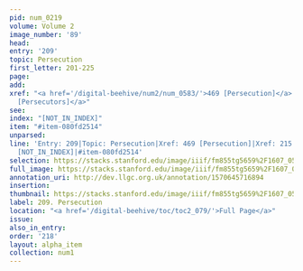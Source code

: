 ```yaml
---
pid: num_0219
volume: Volume 2
image_number: '89'
head: 
entry: '209'
topic: Persecution
first_letter: 201-225
page: 
add: 
xref: "<a href='/digital-beehive/num2/num_0583/'>469 [Persecution]</a>|<a href='/digital-beehive/num1/num_0226/'>215
  [Persecutors]</a>"
see: 
index: "[NOT_IN_INDEX]"
item: "#item-080fd2514"
unparsed: 
line: 'Entry: 209|Topic: Persecution|Xref: 469 [Persecution]|Xref: 215 [Persecutors]|Index:
  [NOT_IN_INDEX]|#item-080fd2514'
selection: https://stacks.stanford.edu/image/iiif/fm855tg5659%2F1607_0556/247,303,3064,986/full/0/default.jpg
full_image: https://stacks.stanford.edu/image/iiif/fm855tg5659%2F1607_0556/full/full/0/default.jpg
annotation_uri: http://dev.llgc.org.uk/annotation/1570645716894
insertion: 
thumbnail: https://stacks.stanford.edu/image/iiif/fm855tg5659%2F1607_0556/247,303,600,180/250,/0/default.jpg
label: 209. Persecution
location: "<a href='/digital-beehive/toc/toc2_079/'>Full Page</a>"
issue: 
also_in_entry: 
order: '218'
layout: alpha_item
collection: num1
---
```

